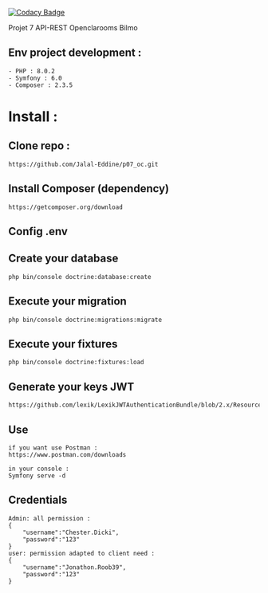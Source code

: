 [![Codacy Badge](https://app.codacy.com/project/badge/Grade/e93b7b6486eb4d58ba2e54db25fa432a)](https://www.codacy.com/gh/Jalal-Eddine/p07_oc/dashboard?utm_source=github.com&amp;utm_medium=referral&amp;utm_content=Jalal-Eddine/p07_oc&amp;utm_campaign=Badge_Grade)

Projet 7 API-REST Openclarooms Bilmo

## Env project development :
```
- PHP : 8.0.2
- Symfony : 6.0
- Composer : 2.3.5

```

# Install :
## Clone repo :
```
https://github.com/Jalal-Eddine/p07_oc.git
```
## Install Composer (dependency)
```
https://getcomposer.org/download
```
## Config .env

## Create your database
```
php bin/console doctrine:database:create
```
## Execute your migration
```
php bin/console doctrine:migrations:migrate
```
## Execute your fixtures
```
php bin/console doctrine:fixtures:load
```
## Generate your keys JWT 
```
https://github.com/lexik/LexikJWTAuthenticationBundle/blob/2.x/Resources/doc/index.rst#installation

```
## Use 
```
if you want use Postman :
https://www.postman.com/downloads

in your console :
Symfony serve -d
```
## Credentials
```
Admin: all permission : 
{
    "username":"Chester.Dicki", 
    "password":"123"
}
user: permission adapted to client need : 
{
    "username":"Jonathon.Roob39", 
    "password":"123"
}
```
